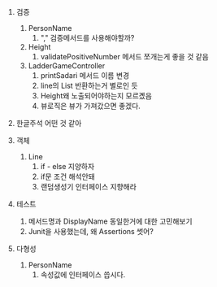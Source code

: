 1. 검증
   1. PersonName
      1. "," 검증메서드를 사용해야할까?
   2. Height
      1. validatePositiveNumber 메서드 쪼개는게 좋을 것 같음
   3. LadderGameController
      1. printSadari 메서드 이름 변경
      2. line의 List<Boolean> 반환하는거 별로인 듯
      3. Height왜 노출되어야하는지 모르곘음
      4. 뷰로직은 뷰가 가져갔으면 좋겠다.

2. 한글주석 어떤 것 같아

3. 객체
   1. Line
      1. if - else 지양하자
      2. if문 조건 해석안돼
      3. 랜덤생성기 인터페이스 지향해라

4. 테스트
   1. 메서드명과 DisplayName 동일한거에 대한 고민해보기
   2. Junit을 사용했는데, 왜 Assertions 썻어?

5. 다형성
   1. PersonName
      1. 속성값에 인터페이스 씁시다.